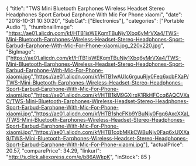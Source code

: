 {
	"title": "TWS Mini Bluetooth Earphones Wireless Headset Stereo Headphones Sport Earbud Earphone  With Mic For Phone xiaomi",
	"date": "2018-10-31 10:30:20",
	"SubCat": ["Electronics"],
	"categories": ["Portable Audio "],
	"thumbnailImage": "https://ae01.alicdn.com/kf/HTB1isWEKgmTBuNjy1Xbq6yMrVXa4/TWS-Mini-Bluetooth-Earphones-Wireless-Headset-Stereo-Headphones-Sport-Earbud-Earphone-With-Mic-For-Phone-xiaomi.jpg_220x220.jpg",
	"BigImage": ["https://ae01.alicdn.com/kf/HTB1isWEKgmTBuNjy1Xbq6yMrVXa4/TWS-Mini-Bluetooth-Earphones-Wireless-Headset-Stereo-Headphones-Sport-Earbud-Earphone-With-Mic-For-Phone-xiaomi.jpg","https://ae01.alicdn.com/kf/HTB1wAUIc6rguuRjy0Feq6xcbFXaP/TWS-Mini-Bluetooth-Earphones-Wireless-Headset-Stereo-Headphones-Sport-Earbud-Earphone-With-Mic-For-Phone-xiaomi.jpg","https://ae01.alicdn.com/kf/HTB1kM9GXirxK1RkHFCcq6AQCVXaC/TWS-Mini-Bluetooth-Earphones-Wireless-Headset-Stereo-Headphones-Sport-Earbud-Earphone-With-Mic-For-Phone-xiaomi.jpg","https://ae01.alicdn.com/kf/HTB1shcFKb9YBuNjy0Fgq6AxcXXaL/TWS-Mini-Bluetooth-Earphones-Wireless-Headset-Stereo-Headphones-Sport-Earbud-Earphone-With-Mic-For-Phone-xiaomi.jpg","https://ae01.alicdn.com/kf/HTB1cqbMKkCWBuNjy0Faq6xUlXXa9/TWS-Mini-Bluetooth-Earphones-Wireless-Headset-Stereo-Headphones-Sport-Earbud-Earphone-With-Mic-For-Phone-xiaomi.jpg"],
	"actualPrice": 20.57,
	"comparePrice": 34.29,
	"linkurl": "http://s.click.aliexpress.com/e/b86AWkpK",
	"inStock": 85
}
